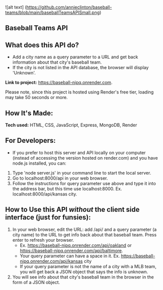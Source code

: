 ![alt text] (https://github.com/annieclinton/baseball-teams/blob/main/baseballTeamsAPISmall.png)

## Baseball Teams API

## What does this API do?

- Add a city name as a query parameter to a URL and get back information about that city's baseball team. 
- If the city is not listed in the API database, the browser will display 'Unknown'. 

**Link to project:** https://baseball-nipq.onrender.com. 

Please note, since this project is hosted using Render's free tier, loading may take 50 seconds or more.

## How It's Made:

**Tech used:** HTML, CSS, JavaScript, Express, MongoDB, Render 

## For Developers:

- If you prefer to host this server and API locally on your computer (instead of accessing the version hosted on render.com) and you have node.js installed, you can:

1. Type 'node server.js' in your command line to start the local server. 
2. Go to localhost:8000/api in your web browser.
3. Follow the instructions for query parameter use above and type it into the address bar, but this time use localhost:8000. Ex. localhost:8000/api/kansas city.

## How to Use this API *without* the client side interface (just for funsies):

1. In your web browser, edit the URL: add /api/ and a query parameter (a city name) to the URL to get info back about that baseball team.  Press enter to refresh your browser.
    - Ex. https://baseball-nipq.onrender.com/api/oakland or https://baseball-nipq.onrender.com/api/baltimore.
    - Your query parameter can have a space in it. Ex. https://baseball-nipq.onrender.com/api/kansas city
    - If your query parameter is not the name of a city with a MLB team, you will get back a JSON object that says the info is unknown.
3.  You will see info about that city's baseball team in the browser in the form of a JSON object.


